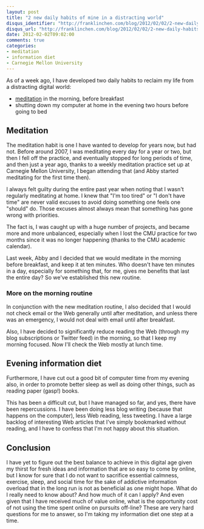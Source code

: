 ```yaml
---
layout: post
title: "2 new daily habits of mine in a distracting world"
disqus_identifier: "http://franklinchen.com/blog/2012/02/02/2-new-daily-habits-of-mine-in-a-distracting-world/"
disqus_url: "http://franklinchen.com/blog/2012/02/02/2-new-daily-habits-of-mine-in-a-distracting-world/"
date: 2012-02-02T09:02:00
comments: true
categories:
- meditation
- information diet
- Carnegie Mellon University
---
```

As of a week ago, I have developed two daily habits to reclaim my life from a distracting digital world:

- [meditation](/categories/meditation/) in the morning, before breakfast
- shutting down my computer at home in the evening two hours before going to bed

## Meditation

The meditation habit is one I have wanted to develop for years now, but had not. Before around 2007, I was meditating every day for a year or two, but then I fell off the practice, and eventually stopped for long periods of time, and then just a year ago, thanks to a weekly meditation practice set up at Carnegie Mellon University, I began attending that (and Abby started meditating for the first time then).

I always felt guilty during the entire past year when noting that I wasn't regularly meditating at home. I knew that "I'm too tired" or "I don't have time" are never valid excuses to avoid doing something one feels one "should" do. Those excuses almost always mean that something has gone wrong with priorities.

The fact is, I was caught up with a huge number of projects, and became more and more unbalanced, especially when I lost the CMU practice for two months since it was no longer happening (thanks to the CMU academic calendar).

Last week, Abby and I decided that we would meditate in the morning before breakfast, and keep it at ten minutes. Who doesn't have ten minutes in a day, especially for something that, for me, gives me benefits that last the entire day? So we've established this new routine.

### More on the morning routine

In conjunction with the new meditation routine, I also decided that I would not check email or the Web generally until after meditation, and unless there was an emergency, I would not deal with email until after breakfast.

Also, I have decided to significantly reduce reading the Web (through my blog subscriptions or Twitter feed) in the morning, so that I keep my morning focused. Now I'll check the Web mostly at lunch time.

## Evening information diet

Furthermore, I have cut out a good bit of computer time from my evening also, in order to promote better sleep as well as doing other things, such as reading paper (gasp!) books.

This has been a difficult cut, but I have managed so far, and yes, there have been repercussions. I have been doing less blog writing (because that happens on the computer), less Web reading, less tweeting. I have a large backlog of interesting Web articles that I've simply bookmarked without reading, and I have to confess that I'm not happy about this situation.

## Conclusion

I have yet to figure out the best balance to achieve in this digital age given my thirst for fresh ideas and information that are so easy to come by online, but I know for sure that I do not want to sacrifice essential calmness, exercise, sleep, and social time for the sake of addictive information overload that in the long run is not as beneficial as one might hope. What do I really need to know about? And how much of it can I apply? And even given that I have received much of value online, what is the opportunity cost of not using the time spent online on pursuits off-line? These are very hard questions for me to answer, so I'm taking my information diet one step at a time.
